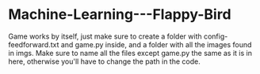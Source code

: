 # Machine-Learning---Flappy-Bird

Game works by itself, just make sure to create a folder with config-feedforward.txt and game.py inside, and a folder with all the images found in imgs.
Make sure to name all the files except game.py the same as it is in here, otherwise you'll have to change the path in the code.
